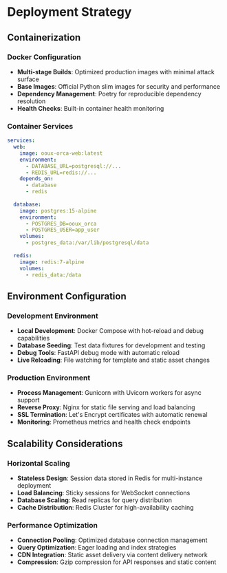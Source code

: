 # Deployment Strategy

## Containerization

### Docker Configuration
- **Multi-stage Builds**: Optimized production images with minimal attack surface
- **Base Images**: Official Python slim images for security and performance
- **Dependency Management**: Poetry for reproducible dependency resolution
- **Health Checks**: Built-in container health monitoring

### Container Services
```yaml
services:
  web:
    image: ooux-orca-web:latest
    environment:
      - DATABASE_URL=postgresql://...
      - REDIS_URL=redis://...
    depends_on:
      - database
      - redis
    
  database:
    image: postgres:15-alpine
    environment:
      - POSTGRES_DB=ooux_orca
      - POSTGRES_USER=app_user
    volumes:
      - postgres_data:/var/lib/postgresql/data
    
  redis:
    image: redis:7-alpine
    volumes:
      - redis_data:/data
```

## Environment Configuration

### Development Environment
- **Local Development**: Docker Compose with hot-reload and debug capabilities
- **Database Seeding**: Test data fixtures for development and testing
- **Debug Tools**: FastAPI debug mode with automatic reload
- **Live Reloading**: File watching for template and static asset changes

### Production Environment
- **Process Management**: Gunicorn with Uvicorn workers for async support
- **Reverse Proxy**: Nginx for static file serving and load balancing
- **SSL Termination**: Let's Encrypt certificates with automatic renewal
- **Monitoring**: Prometheus metrics and health check endpoints

## Scalability Considerations

### Horizontal Scaling
- **Stateless Design**: Session data stored in Redis for multi-instance deployment
- **Load Balancing**: Sticky sessions for WebSocket connections
- **Database Scaling**: Read replicas for query distribution
- **Cache Distribution**: Redis Cluster for high-availability caching

### Performance Optimization
- **Connection Pooling**: Optimized database connection management
- **Query Optimization**: Eager loading and index strategies
- **CDN Integration**: Static asset delivery via content delivery network
- **Compression**: Gzip compression for API responses and static content
